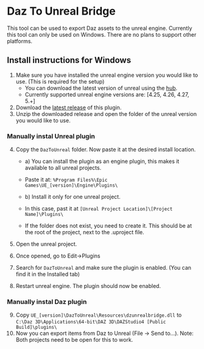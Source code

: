 # Daz To Unreal Bridge
This tool can be used to export Daz assets to the unreal engine.
Currently this tool can only be used on Windows. There are no plans to support other platforms.

## Install instructions for Windows
1) Make sure you have installed the unreal engine version you would like to use. (This is required for the setup)
   - You can download the latest version of unreal using the [hub](https://www.unrealengine.com/download).
   - Currently supported unreal engine versions are: [4.25, 4.26, 4.27, 5.+]
2) Download the [latest release](/releases/) of this plugin.
3) Unzip the downloaded release and open the folder of the unreal version you would like to use.

### Manually instal Unreal plugin
4) Copy the `DazToUnreal` folder. Now paste it at the desired install location.
   - a) You can install the plugin as an engine plugin, this makes it available to all unreal projects.
   - Paste it at: `%Program Files%\Epic Games\UE_[version]\Engine\Plugins\`

   - b) Install it only for one unreal project.
   - In this case, past it at `[Unreal Project Location]\[Project Name]\Plugins\`
   - If the folder does not exist, you need to create it. This should be at the root of the project, next to the .uproject file.

5) Open the unreal project.
6) Once opened, go to Edit->Plugins
7) Search for `DazToUnreal` and make sure the plugin is enabled. (You can find it in the Installed tab)
8) Restart unreal engine. The plugin should now be enabled.

### Manually instal Daz plugin
9) Copy `UE_[version]\DazToUnreal\Resources\dzunrealbridge.dll` to `C:\Daz 3D\Applications\64-bit\DAZ 3D\DAZStudio4 [Public Build]\plugins\`
10) Now you can export items from Daz to Unreal (File -> Send to...). Note: Both projects need to be open for this to work.
